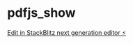 # pdfjs_show

[Edit in StackBlitz next generation editor ⚡️](https://stackblitz.com/~/github.com/dhananjay431/pdfjs_show)